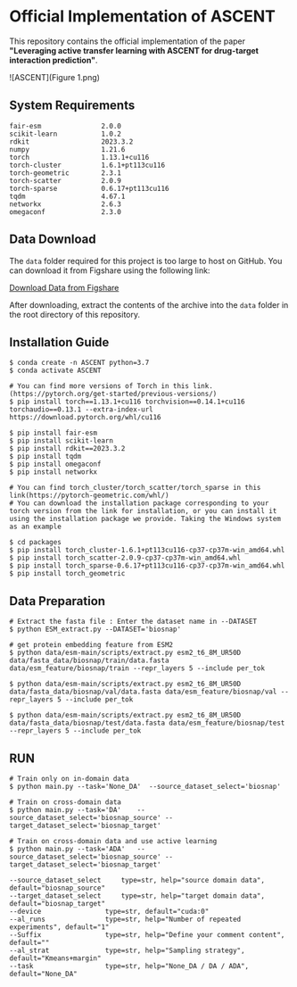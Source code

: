 

# Official Implementation of ASCENT
This repository contains the official implementation of the paper **"Leveraging active transfer learning with ASCENT for drug-target interaction prediction"**. 

![ASCENT](Figure 1.png)

## System Requirements

```
fair-esm               2.0.0
scikit-learn           1.0.2
rdkit                  2023.3.2
numpy                  1.21.6
torch                  1.13.1+cu116
torch-cluster          1.6.1+pt113cu116
torch-geometric        2.3.1
torch-scatter          2.0.9
torch-sparse           0.6.17+pt113cu116
tqdm                   4.67.1
networkx               2.6.3
omegaconf              2.3.0
```

## Data Download
The `data` folder required for this project is too large to host on GitHub. You can download it from Figshare using the following link:

[Download Data from Figshare](https://doi.org/10.6084/m9.figshare.28525688.v1)

After downloading, extract the contents of the archive into the `data` folder in the root directory of this repository.


## Installation Guide

```
$ conda create -n ASCENT python=3.7
$ conda activate ASCENT

# You can find more versions of Torch in this link.(https://pytorch.org/get-started/previous-versions/)
$ pip install torch==1.13.1+cu116 torchvision==0.14.1+cu116 torchaudio==0.13.1 --extra-index-url https://download.pytorch.org/whl/cu116

$ pip install fair-esm
$ pip install scikit-learn
$ pip install rdkit==2023.3.2
$ pip install tqdm
$ pip install omegaconf
$ pip install networkx

# You can find torch_cluster/torch_scatter/torch_sparse in this link(https://pytorch-geometric.com/whl/)
# You can download the installation package corresponding to your torch version from the link for installation, or you can install it using the installation package we provide. Taking the Windows system as an example

$ cd packages
$ pip install torch_cluster-1.6.1+pt113cu116-cp37-cp37m-win_amd64.whl
$ pip install torch_scatter-2.0.9-cp37-cp37m-win_amd64.whl
$ pip install torch_sparse-0.6.17+pt113cu116-cp37-cp37m-win_amd64.whl
$ pip install torch_geometric
```

## Data Preparation

```
# Extract the fasta file : Enter the dataset name in --DATASET 
$ python ESM_extract.py --DATASET='biosnap'

# get protein embedding feature from ESM2
$ python data/esm-main/scripts/extract.py esm2_t6_8M_UR50D data/fasta_data/biosnap/train/data.fasta data/esm_feature/biosnap/train --repr_layers 5 --include per_tok 

$ python data/esm-main/scripts/extract.py esm2_t6_8M_UR50D data/fasta_data/biosnap/val/data.fasta data/esm_feature/biosnap/val --repr_layers 5 --include per_tok 

$ python data/esm-main/scripts/extract.py esm2_t6_8M_UR50D data/fasta_data/biosnap/test/data.fasta data/esm_feature/biosnap/test --repr_layers 5 --include per_tok 

```



## RUN

```
# Train only on in-domain data
$ python main.py --task='None_DA'  --source_dataset_select='biosnap'

# Train on cross-domain data
$ python main.py --task='DA'	--source_dataset_select='biosnap_source' --target_dataset_select='biosnap_target'

# Train on cross-domain data and use active learning
$ python main.py --task='ADA'	--source_dataset_select='biosnap_source' --target_dataset_select='biosnap_target'

--source_dataset_select		type=str, help="source domain data", default="biosnap_source"
--target_dataset_select		type=str, help="target domain data", default="biosnap_target"
--device				type=str, default="cuda:0"
--al_runs				type=str, help="Number of repeated experiments", default="1"
--Suffix				type=str, help="Define your comment content", default=""
--al_strat				type=str, help="Sampling strategy", default="Kmeans+margin"
--task  				type=str, help="None_DA / DA / ADA", default="None_DA"
```

